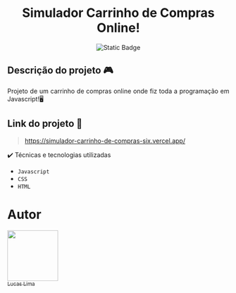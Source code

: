 <h1 align="center"> Simulador Carrinho de Compras Online! </h1>
<p align="center"> <img alt="Static Badge" src="https://img.shields.io/badge/Status%20-%20Finalizado%20-%20green?style=plastic&logo=javascript&logoColor=yellow&logoSize=auto"> </p>

## Descrição do projeto 🎮

<p align="justify">
  Projeto de um carrinho de compras online onde fiz toda a programação em Javascript!🖥️<br>
</p>

## Link do projeto :dash:

> https://simulador-carrinho-de-compras-six.vercel.app/

✔️ Técnicas e tecnologias utilizadas

- ``Javascript ``
- ``CSS``
- ``HTML``

# Autor

[<img loading="lazy" src="https://avatars.githubusercontent.com/u/166944574?s=400&u=33192cd49d99285fb04326778d57bcfe558498e9&v=4" width=115><br><sub>Lucas Lima</sub>](https://github.com/Lucaspkz)
